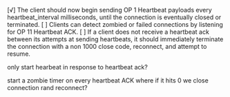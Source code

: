 [√] The client should now begin sending OP 1 Heartbeat payloads every heartbeat_interval milliseconds, until the connection is eventually closed or terminated.
[ ] Clients can detect zombied or failed connections by listening for OP 11 Heartbeat ACK.
[ ] If a client does not receive a heartbeat ack between its attempts at sending heartbeats, it should immediately terminate the connection with a non 1000 close code, reconnect, and attempt to resume.

only start hearbeat in response to heartbeat ack?

start a zombie timer on every heartbeat ACK where if it hits 0 we close connection rand reconnect?